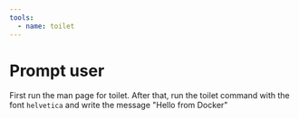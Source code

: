 ```yaml
---
tools:
  - name: toilet
---
```


# Prompt user

First run the man page for toilet.
After that, run the toilet command with the font `helvetica` and write the message "Hello from Docker"
